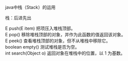 java中栈（Stack）的运用

栈：后进先出

E push(E item)  把项压入堆栈顶部。  <br/>
E pop()    移除堆栈顶部的对象，并作为此函数的值返回该对象。   <br/>
E peek()    查看堆栈顶部的对象，但不从堆栈中移除它。   <br/>
boolean empty()    测试堆栈是否为空。    <br/>
int search(Object o)    返回对象在堆栈中的位置，以 1 为基数。  
